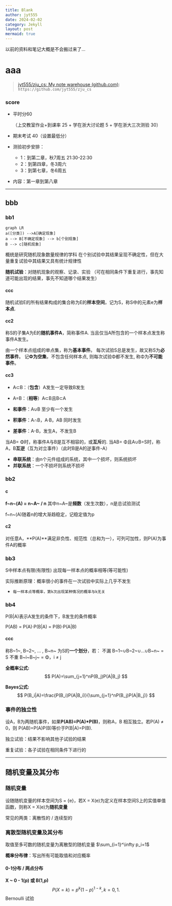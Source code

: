 ```yaml
---
title: Blank
author: jyt555
date: 2024-02-02
category: Jekyll
layout: post
mermaid: true
---
```


以前的资料和笔记大概是不会搬过来了...

# aaa

> [jyt555/zju_cs: My note warehouse (github.com)](https://github.com/jyt555/zju_cs): `https://github.com/jyt555/zju_cs`

### score

* 平时分60
  
  （上交教室作业+到课率 25 + 学在浙大讨论题 5 + 学在浙大三次测验 30）
  
* 期末考试 40（设置最低分）

* 测验初步安排：
  * 1：到第二章，秋7周五 21:30-22:30
  * 2：到第四章，冬3周六
  * 3：到第七章，冬6周五
  
* 内容：第一章到第八章

---

## bbb

### bb1

```mermaid
graph LR
a([分类]) -->A[确定现象]
a --> B[不确定现象] --> b[个别现象]
B --> c[随机现象]
```

概统是研究随机现象数量规律的学科
在个别试验中其结果呈现不确定性，但在大量重复试验中其结果又具有统计规律性

**随机试验**：对随机现象的观察、记录、实验
（可在相同条件下重复进行，事先知道可能出现的结果，事先不知道哪个结果发生）

#### ccc

随机试验E的所有结果构成的集合称为E的**样本空间**，记为S，称S中的元素e为**样本点**.

#### cc2

称S的子集A为E的**随机事件A**，简称事件A.
当且仅当A所包含的一个样本点发生称事件A发生。

由一个样本点组成的单点集，称为**基本事件**。
每次试验S总是发生，故又称S为**必然事件**。
记**Φ为空集**，不包含任何样本点, 则每次试验Φ都不发生, 称Φ为**不可能事件**。

#### cc3

* A⊂B：（**包含**）A发生一定导致B发生
* A=B：（**相等**）A⊂B且B⊂A

* **和事件**：A∪B 至少有一个发生
* **积事件**：A∩B，A·B，AB 同时发生
* **差事件**：A-B，发生A，不发生B

当AB= Φ时，称事件A与B是互不相容的，或**互斥**的.
当AB= Φ且A∪B=S时，称A，B**互逆**（互为对立事件）（此时B是A的逆事件-A）

* **串联系统**：由n个元件组成的系统，其中一个损坏，则系统损坏
* **并联系统**：一个不损坏则系统不损坏

### bb2

#### c

**f~n~(A) = n~A~ / n** 其中n~A~是**频数**（发生次数），n是总试验测试

f~n~(A)随着n的增大渐趋稳定，记稳定值为p

#### c2

对任意A，**P(A)**满足非负性、规范性（总和为一），可列可加性，则P(A)为事件A的概率

### bb3

S中样本点有限(有限性)
出现每一样本点的概率相等(等可能性)

实际推断原理：概率很小的事件在一次试验中实际上几乎不发生

* `每一样本点等概率，第k次出现某种情况的概率与k无关`

### bb4

P(B|A)表示A发生的条件下，B发生的条件概率

P(AB) = P(A)·P(B|A) = P(B)·P(A|B)

#### ccc

称B~1~, B~2~, … , B~n~ 为S的**一个划分**，若：
不漏 B~1~∪B~2~∪…∪B~n~ = S
不重 B~i~B~j~ = Φ，i ≠ j

**全概率公式:**
$$
P(A)=\sum_{j=1}^nP(B_j)P(A|B_j)
$$

**Bayes公式:**
$$
P(B_i|A)=\frac{P(B_i)P(A|B_i)}{\sum_{j=1}^nP(B_j)P(A|B_j)}
$$

### 事件的独立性

设A，B为两随机事件，如果**P(AB)=P(A)*P(B)**，则称A，B 相互独立。若P(A) ≠ 0，则 P(AB)=P(A)P(B)等价于P(B|A)=P(B).

独立试验：结果不影响其他子试验的结果

重复试验：各子试验在相同条件下进行的

---

## 随机变量及其分布

###  随机变量

设随随机变量的样本空间为S = {e}，若X = X(e)为定义在样本空间S上的实值单值函数，则称X = X(e)为**随机变量**

常见的两类：离散性的 / 连续型的

###  离散型随机变量及其分布

取值至多可数的随机变量为离散型的随机变量 $\sum_{i=1}^\infty p_i=1$

**概率分布律**：写出所有可能取值和对应概率

#### 0-1分布 / 两点分布

**X ~ 0 - 1(p) 或 B(1,p)**
$$
P(X=k)=p^k(1-p)^{1-k},k=0,1.
$$
Bernoulli 试验


